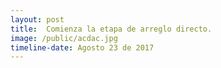 ```yaml
---
layout: post
title:  Comienza la etapa de arreglo directo.
image: /public/acdac.jpg
timeline-date: Agosto 23 de 2017
---
```

